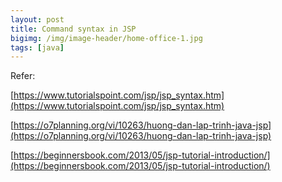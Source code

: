 ```yaml
---
layout: post
title: Command syntax in JSP
bigimg: /img/image-header/home-office-1.jpg
tags: [java]
---
```







Refer: 

[https://www.tutorialspoint.com/jsp/jsp_syntax.htm](https://www.tutorialspoint.com/jsp/jsp_syntax.htm)

[https://o7planning.org/vi/10263/huong-dan-lap-trinh-java-jsp](https://o7planning.org/vi/10263/huong-dan-lap-trinh-java-jsp)

[https://beginnersbook.com/2013/05/jsp-tutorial-introduction/](https://beginnersbook.com/2013/05/jsp-tutorial-introduction/)